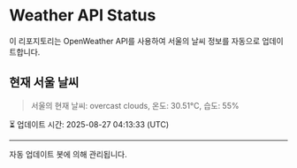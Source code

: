 
# Weather API Status

이 리포지토리는 OpenWeather API를 사용하여 서울의 날씨 정보를 자동으로 업데이트합니다.

## 현재 서울 날씨
> 서울의 현재 날씨: overcast clouds, 온도: 30.51°C, 습도: 55%

⏳ 업데이트 시간: 2025-08-27 04:13:33 (UTC)

---
자동 업데이트 봇에 의해 관리됩니다.
